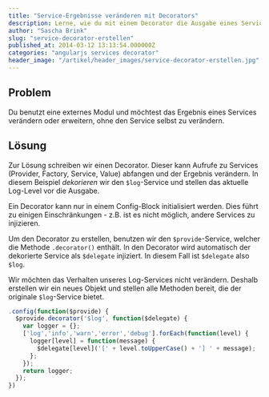 ```yaml
---
title: "Service-Ergebnisse veränderen mit Decorators"
description: Lerne, wie du mit einem Decorator die Ausgabe eines Services verändern kannst. Hier zeigen wir, wie du den $log-Service verbessern kannst.
author: "Sascha Brink"
slug: "service-decorator-erstellen"
published_at: 2014-03-12 13:13:54.000000Z
categories: "angularjs services decorator"
header_image: "/artikel/header_images/service-decorator-erstellen.jpg"
---
```


## Problem

Du benutzt eine externes Modul und möchtest das Ergebnis eines Services verändern oder erweitern, ohne den Service selbst zu verändern.

## Lösung

Zur Lösung schreiben wir einen Decorator. Dieser kann Aufrufe zu Services (Provider, Factory, Service, Value) abfangen und der Ergebnis verändern. In diesem Beispiel *dekorieren* wir den `$log`-Service und stellen das aktuelle Log-Level vor die Ausgabe.

Ein Decorator kann nur in einem Config-Block initialisiert werden. Dies führt zu einigen Einschränkungen - z.B. ist es nicht möglich, andere Services zu injizieren.

Um den Decorator zu erstellen, benutzen wir den `$provide`-Service, welcher die Methode `.decorator()` enthält. In den Decorator wird automatisch der dekorierte Service als `$delegate` injiziert. In diesem Fall ist `$delegate` also `$log`.

Wir möchten das Verhalten unseres Log-Services nicht verändern. Deshalb erstellen wir ein neues Objekt und stellen alle Methoden bereit, die der originale `$log`-Service bietet.

```javascript
.config(function($provide) {
  $provide.decorator('$log', function($delegate) {
    var logger = {};
    ['log','info','warn','error','debug'].forEach(function(level) {
      logger[level] = function(message) {
        $delegate[level]('[' + level.toUpperCase() + '] ' + message);
      };
    });
    return logger;
  });
})
```
